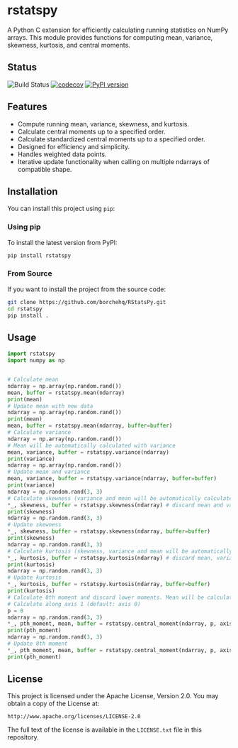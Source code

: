 # rstatspy

A Python C extension for efficiently calculating running statistics on NumPy arrays. This module provides functions for computing mean, variance, skewness, kurtosis, and central moments.

## Status
![Build Status](https://github.com/borchehq/RStatsPy/actions/workflows/ci.yml/badge.svg)
[![codecov](https://codecov.io/gh/borchehq/RStatsPy/graph/badge.svg?token=ZSESQKJEKQ)](https://codecov.io/gh/borchehq/RStatsPy)
[![PyPI version](https://badge.fury.io/py/rstatspy.svg)](https://badge.fury.io/py/rstatspy)
## Features

- Compute running mean, variance, skewness, and kurtosis.
- Calculate central moments up to a specified order.
- Calculate standardized central moments up to a specified order.
- Designed for efficiency and simplicity.
- Handles weighted data points.
- Iterative update functionality when calling on multiple ndarrays of compatible shape.

## Installation

You can install this project using `pip`:

### Using pip

To install the latest version from PyPI:

```bash
pip install rstatspy
```

### From Source

If you want to install the project from the source code:

```bash
git clone https://github.com/borchehq/RStatsPy.git
cd rstatspy
pip install .
```

## Usage
```python
import rstatspy
import numpy as np


# Calculate mean
ndarray = np.array(np.random.rand())
mean, buffer = rstatspy.mean(ndarray)
print(mean)
# Update mean with new data
ndarray = np.array(np.random.rand())
print(mean)
mean, buffer = rstatspy.mean(ndarray, buffer=buffer)
# Calculate variance
ndarray = np.array(np.random.rand())
# Mean will be automatically calculated with variance
mean, variance, buffer = rstatspy.variance(ndarray)
print(variance)
ndarray = np.array(np.random.rand())
# Update mean and variance
mean, variance, buffer = rstatspy.variance(ndarray, buffer=buffer)
print(variance)
ndarray = np.random.rand(3, 3)
# Calculate skewness (variance and mean will be automatically calculated as well)
*_, skewness, buffer = rstatspy.skewness(ndarray) # discard mean and variance
print(skewness)
ndarray = np.random.rand(3, 3)
# Update skewness
*_, skewness, buffer = rstatspy.skewness(ndarray, buffer=buffer)
print(skewness)
ndarray = np.random.rand(3, 3)
# Calculate kurtosis (skewness, variance and mean will be automatically calculated as well)
*_, kurtosis, buffer = rstatspy.kurtosis(ndarray) # discard mean, variance and skewness
print(kurtosis)
ndarray = np.random.rand(3, 3)
# Update kurtosis
*_, kurtosis, buffer = rstatspy.kurtosis(ndarray, buffer=buffer)
print(kurtosis)
# Calculate 8th moment and discard lower moments. Mean will be calculated as well.
# Calculate along axis 1 (default: axis 0)
p = 8
ndarray = np.random.rand(3, 3)
*_, pth_moment, mean, buffer = rstatspy.central_moment(ndarray, p, axis=1)
print(pth_moment)
ndarray = np.random.rand(3, 3)
# Update 8th moment
*_, pth_moment, mean, buffer = rstatspy.central_moment(ndarray, p, axis=1, buffer=buffer)
print(pth_moment)
```

## License

This project is licensed under the Apache License, Version 2.0. You may obtain a copy of the License at:

    http://www.apache.org/licenses/LICENSE-2.0

The full text of the license is available in the `LICENSE.txt` file in this repository.